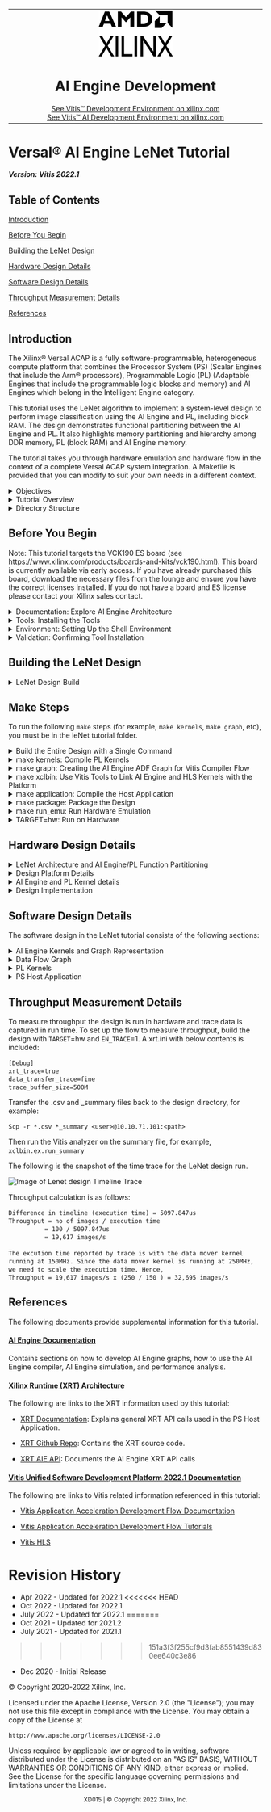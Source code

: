 ﻿<table class="sphinxhide" width="100%">
 <tr width="100%">
    <td align="center"><img src="https://raw.githubusercontent.com/Xilinx/Image-Collateral/main/xilinx-logo.png" width="30%"/><h1>AI Engine Development</h1>
    <a href="https://www.xilinx.com/products/design-tools/vitis.html">See Vitis™ Development Environment on xilinx.com</br></a>
    <a href="https://www.xilinx.com/products/design-tools/vitis/vitis-ai.html">See Vitis™ AI Development Environment on xilinx.com</a>
    </td>
 </tr>
</table>

# Versal® AI Engine LeNet Tutorial

***Version: Vitis 2022.1***

## Table of Contents

[Introduction](#introduction)

[Before You Begin](#Before-you-begin)

[Building the LeNet Design](#building-the-lenet-design)

[Hardware Design Details](#hardware-design-details)

[Software Design Details](#software-design-details)

[Throughput Measurement Details](#throughput-measurement-details)

[References](#references)

## Introduction

The Xilinx® Versal ACAP is a fully software-programmable, heterogeneous compute platform that combines the Processor System (PS) (Scalar Engines that include the Arm® processors), Programmable Logic (PL) (Adaptable Engines that include the programmable logic blocks and memory) and AI Engines which belong in the Intelligent Engine category.

This tutorial uses the LeNet algorithm to implement a system-level design to perform image classification using the AI Engine and PL, including block RAM. The design demonstrates functional partitioning between the AI Engine and PL. It also highlights memory partitioning and hierarchy among DDR memory, PL (block RAM) and AI Engine memory.

The tutorial takes you through hardware emulation and hardware flow in the context of a complete Versal ACAP system integration. A Makefile is provided that you can modify to suit your own needs in a different context.

<details>
  <summary>Objectives</summary>

### Objectives

After completing the tutorial, you should be able to:
* Build a complete system design by going through the various steps in the Vitis™ unified software platform flow, including creating the AI Engine Adaptive Data Flow (ADF) API graph, compiling the A72 host application and compiling PL kernels, using the Vitis compiler (V++) to link the AI Engine and HLS kernels with the platform, and packaging the design. You will also be able to run the design through the hardware emulation and hardware flow in a mixed System C/RTL cycle-accurate/QEMU-based simulator.
* Develop an understanding of Convolutional Neural Network (CNN) layer details using the LeNet algorithm and how the layers are mapped into data processing and compute blocks.
* Develop an understanding of the kernels developed in the design; AI Engine kernels to process fully connected convolutional layers and PL kernels to process the input rearrange and max pool and rearrange functions.
* Develop an understanding of the AI Engine IP interface using the AXI4-Stream interface.
* Develop an understanding of memory hierarchy in a system-level design involving DDR memory, PL block RAM, and AI Engine memory.
* Develop an understanding of graph control APIs to enable run-time updates using the run-time parameter (RTP) interface.
* Develop an understanding of performance measurement and functional/throughput debug at the application level.

</details>

<details>
  <summary>Tutorial Overview</summary>

## Tutorial Overview
In this application tutorial, the LeNet algorithm is used to perform image classification on an input image using five AI Engine tiles and PL resources including block RAM. A top level block diagram is shown in the following figure. An image is loaded from DDR memory through the Network on Chip (NoC) to block RAM and then to the AI Engine. The PL input pre-processing unit receives the input image and sends the output to the first AI Engine tile to perform matrix multiplication. The output from the first AI Engine tile goes to a PL unit to perform the first level of max pool and data rearrangement (M1R1). The output is fed to the second AI Engine tile and the output from that tile is sent to the PL to perform the second level max pooling and data rearrangement (M2R2). The output is then sent to a fully connected layer (FC1) implemented in two AI Engine tiles and uses the rectified linear unit layer (ReLu) as an activation function. The outputs from the two AI Engine tiles are then fed into a second fully connected layer implemented in the `core04` AI Engine tile. The output is sent to a data conversion unit in the PL and then to the DDR memory through the NoC. In between the AI Engine and PL units is a datamover module (refer to the LeNet Controller in the following figure) that contains the following kernels:
* `mm2s`: a memory-mapped to stream kernel to feed data from DDR memory through the NoC to the AI Engine Array.
* `s2mm`: a stream to memory-mapped kernel to feed data from the AI Engine Array through NoC to DDR memory.

![Image of LeNet Block Diagram](images/Lenet_block_diagram_v1.PNG)

In the design, there are two major PL kernels. The input pre-processing units, M1R1 and M2R2 are contained in the `lenet_kernel` RTL kernel which has already been packaged as a Xilinx object `.xo` (XO) file. The datamover kernel `dma_hls` provides the interface between the AI Engine and DDR memory. The five AI Engine kernels all implement matrix multiplication. The matrix dimensions depend on the image dimension, weight dimension, and number of features.

</details>

<details>
  <summary>Directory Structure</summary>

### Directory Structure
```
lenet
|____design......................contains AI Engine kernel, HLS kernel source files, and input data files
|    |___aie_src
|    |   |___data
|    |___pl_src
|___images......................contains images that appear in the README.md
|___Makefile
|___system.cfg...................configuration (.cfg) file
|___xrt.ini
```

</details>

## Before You Begin
Note: This tutorial targets the VCK190 ES board (see https://www.xilinx.com/products/boards-and-kits/vck190.html). This board is currently available via early access. If you have already purchased this board, download the necessary files from the lounge and ensure you have the correct licenses installed. If you do not have a board and ES license please contact your Xilinx sales contact.

<details>

<summary>Documentation: Explore AI Engine Architecture</summary>

### *Documentation*: Explore AI Engine Architecture

* [AM009 AI Engine Architecture Manual](https://www.xilinx.com/cgi-bin/docs/ndoc?t=architecture-manuals;d=am009-versal-ai-engine.pdf)

* [Versal ACAP AI Engines for Dummies](https://forums.xilinx.com/t5/Design-and-Debug-Techniques-Blog/Versal-ACAP-AI-Engines-for-Dummies/ba-p/1132493)

</details>

<details>

<summary>Tools: Installing the Tools</summary>

### *Tools*: Installing the Tools

Tools Documentation:

* [AI Engine Tools lounge](https://www.xilinx.com/member/versal_ai_engines.html#documentation)

* [AI Engine Documentation](https://www.xilinx.com/html_docs/xilinx2022_1/vitis_doc/yii1603912637443.html)

To build and run the Lenet tutorial, you will need the following tools downloaded/installed:

* Install the [Vitis Software Platform 2022.1](https://www.xilinx.com/html_docs/xilinx2022_2/vitis_doc/acceleration_installation.html#dhg1543555360045__ae364401)

* Obtain a license to enable Beta Devices in Xilinx tools (to use the `xilinx_vck190_base_202220_1` platform)

* Obtain licenses for AI Engine tools

* Follow the instructions in [Installing Xilinx Runtime and Platforms](https://www.xilinx.com/html_docs/xilinx2022_2/vitis_doc/acceleration_installation.html#dhg1543555360045__ae364401) (XRT)

* Download and set up the [VCK190 Vitis Platform for 2022.1](https://www.xilinx.com/member/vck190_headstart.html#docs)

</details>

<details>
<summary>Environment: Setting Up the Shell Environment</summary>

## Environment: Setting Up the Shell Environment
When the elements of the Vitis software platform are installed, update the shell environment script. Set the environment variables to your system-specific paths.

Edit `env_setup.sh` script with your file paths:
```bash
export XILINX_XRT=<XRT-LOCATION>
export PLATFORM_REPO_PATHS=<YOUR-PLATFORM-DIRECTORY>

source <XILNX-TOOLS-LOCATION>/Vitis/<TOOLS-BUILD>/settings64.sh
source $XILINX_XRT/setup.sh
```
Then source the environment script:
```bash
source env_setup.sh
```  

</details>

<details>
<summary>Validation: Confirming Tool Installation</summary>

### Validation: Confirming Tool Installation
```bash
which vitis
which aiecompiler
```

Confirm you have the VCK190 Production Base Platform.
```bash
platforminfo --list | grep -m 1 -A 9 vck190_base
```
Output of the above command should be as follows:
```bash
"baseName": "xilinx_vck190_base_202220_1",
            "version": "1.0",
            "type": "sdsoc",
            "dataCenter": "false",
            "embedded": "true",
            "externalHost": "false",
            "serverManaged": "false",
            "platformState": "pre_synth",
            "usesPR": "false",
```

</details>

## Building the LeNet Design

<details>
  <summary>LeNet Design Build</summary>

### LeNet Design Build
In this section, you will build and run the LeNet design. You will compile the AI Engine design and integrate it into a larger system design (including the PL kernels and PS host application). You can review [Integrating the Application Section in the AI Engine Documentation](#ai-engine-documentation) for the general flow. The following image shows the Vitis tool flow with the `make` targets (in blue) and input source files and output file generation (in red) at each step.

![Image of LeNet Vitis Tool Flow](images/Lenet_vitis_toolflow_2022_1.PNG)

At the end of this section, the design flow will generate a new directory (called `build/`) that contains the `Work/`, `hw_emu/`, and `hw/` subfolders. The `Work/` subfolder is an output from the AI Engine compiler. The `hw_emu/` subfolder contains the build for hardware emulation. The `hw/` subfolder contains the build for hardware run on a VCK190 board.   

</details>

## Make Steps
To run the following `make` steps (for example, `make kernels`, `make graph`, etc), you must be in the leNet tutorial folder.
<details>
<summary>Build the Entire Design with a Single Command</summary>

### Build the Entire Design with a Single Command
If you are an advanced user and are already familiar with the AI Engine and Vitis kernel compilation flows, you can build the entire design with one command:

```bash
make build TARGET=hw_emu
```
or
```bash
make build TARGET=hw EN_TRACE=0
```
or
```bash
make build TARGET=hw EN_TRACE=1
```

The default value of EN_TRACE is 0. This command runs the `make kernels`, `make graph`, `make xclbin`, `make application`, and `make package` for hardware emulation or for running on hardware (VCK190 board), depending on the `TARGET` you specify. Also, if the `TARGET` specified is hardware `EN_TRACE` can be set to 1 to enable trace to measure throughput.  

You can also run the following command to build the entire LeNet tutorial *and* launch hardware emulation:
```bash
make run TARGET=hw_emu
```
</details>

<details>
  <summary>make kernels: Compile PL Kernels</summary>

### make kernels: Compile PL Kernels
In this step, the Vitis compiler takes any Vitis compiler kernels (RTL or HLS C) in the PL region of the target platform (`xilinx_vck190_base_202220_1`) and the AI Engine kernels and graph and compiles them into their respective XO files. In this design, the `dma_hls` kernel is compiled as an XO file and the `Lenet_kernel` has already been pre-compiled as an XO file. You can access the source code by unzipping the XO file.

`unzip lenet_kernel.xo`

The files will be stored under the `ip_repo` folder.

The following commands compiles the kernels (default TARGET=hw_emu).

```
make kernels
```

The expanded command is as follows:
```
mkdir -p ./build/hw_emu

cd ./build/hw_emu

v++       --target hw_emu			     \
          --platform xilinx_vck190_base_202220_1     \
          --save-temps                               \
	  --temp_dir _x	                             \
          --verbose                                  \
          -c ../../design/pl_src/datamover/dma_hls.cpp\
          -k dms_hls                                 \
          -o dma_hls.hw_emu.xo

 cd ../../;
 ```
|Switch|Description|
|  ---  |  ---  |
|--target \| -t [hw\|hw_emu]|Specifies the build target.|
|--platform \| -f|Specifies the name of a supported acceleration platform as specified by the $PLATFORM_REPO_PATHS environment variable or the full path to the platform XPFM file.|
|--save-temps \| -s|Directs the Vitis compiler command to save intermediate files/directories created during the compilation and link process. Use the `--temp_dir` option to specify a location to write the intermediate files to.|
|--temp_dir <string>|This allows you to manage the location where the tool writes temporary files created during the build process. The temporary results are written by the Vitis compiler, and then removed, unless the `--save-temps` option is also specified.|
|--verbose|Display verbose/debug information.|
|--compile \| -c|Required for compilation to generate XO files from kernel source files.|
|--kernel \<arg\>\|-k \<arg\>|Compile only the specified kernel from the input file. Only one -k option is allowed per Vitis compiler command.|
|--output \| -o|Specifies the name of the output file generated by the `v++` command. The DMA HLS kernels output should be XO.|

|Input|Description|
|  ---  |  ---  |
|design/pl_src/datamover/dma_hls.cpp|Defines the datamover PL kernel.|

|Output|Description|
|  ---  |  ---  |
|build/hw_emu/dma_hls.hw_emu.xo|The datamover kernel object file.|

 </details>

<details>
  <summary>make graph: Creating the AI Engine ADF Graph for Vitis Compiler Flow</summary>

### make graph: Creating the AI Engine ADF Graph for Vitis Compiler Flow
An ADF graph can be connected to an extensible Vitis platform (the graph I/Os can be connected either to platform ports or to ports on Vitis kernels through Vitis compiler connectivity directives).
* The AI Engine ADF C++ graph of the design contains AI Engine kernels and PL kernels.
* All interconnects between kernels are defined in the C++ graph.
* All interconnections to external I/O are fully specified in the C++ simulation testbench (`graph.cpp`) that instantiates the C++ ADF graph object. All `adf::sim` platform connections from graph to PLIO map onto ports on the AI Engine subsystem graph that is connected using the Vitis compiler connectivity directives. No dangling ports or implicit connections are allowed by the Vitis compiler.

To compile the graph using the Makefile flow type:
```
make graph
```
The following AI Engine compiler command compiles the AI Engine design graph:
```
cd ./build;
aiecompiler --include= ./design/aie_src \
	    --include= ./design/aie_src/data   \
            --verbose                    \
            --log-level=5                \
            --test-iterations=100        \      
            --dataflow                   \
            --heapsize=2048              \
            --workdir=Work               \
            ./design/aie_src/graph.cpp

cd ../../;
 ```
|Switch|Description|
|  ---  |  ---  |
|--include=\<string\>|Specify compile-time include directory (zero or more).|
|--verbose\|-v|Verbose output of the AI Engine compiler emits compiler messages at various stages of compilation. These debug and tracing logs provide useful messages on the compilation process.|
|--log-level=\<int\>|Log level for verbose logging (default=1).|
|--workdir=\<string\>|By default, the compiler writes all outputs to a sub-directory of the current directory, called Work. Use this option to specify a different output directory.|

The following is a description of the output objects that results from executing the AI Engine compiler (`aiecompiler`) command:

|Inputs Sources|Description|
|  ---  |  ---  |
|design/aie_src/graph.cpp|Defines the LeNet graph object.|

|Output Objects|Description|
|  ---  |  ---  |
|build/libadf.a|Compiled AI Engine design graph.|
|build/Work/|Directory that contains all outputs of the AI Engine compiler.|

 </details>

<details>
  <summary>make xclbin: Use Vitis Tools to Link AI Engine and HLS Kernels with the Platform</summary>

### make xclbin: Use Vitis Tools to Link AI Engine and HLS Kernels with the Platform
After the AI Engine kernels and graph and PL HLS kernels have been compiled, you can use the Vitis compiler to link them with the platform to generate both an XCLBIN and a new XSA file.

### Platform
The Vitis tools allow you to integrate the AI Engine, HLS, and RTL kernels into an existing extensible platform. This is an automated step from a software developer perspective where the platform chosen is provided by the hardware designer (or you can opt to use one of the many extensible base platforms provided by Xilinx) and the Vitis tool builds the hardware design and integrates the AI Engine and PL kernels into the design.

To test this feature in this tutorial, use the base VCK190 platform to build the design.

The command to run this step is as follows (default TARGET=hw_emu, default EN_TARCE=0):
```
make xclbin
```

The expanded command is as follow:
```
cd ./build/hw_emu;

v++       -l                                                \
          --platform xilinx_vck190_base_202220_1            \
          --save-temps                                      \
	  --temp_dir _x	                                    \
          --verbose                                         \
	  --g                                               \
          --config system.cfg                               \
	  -t hw_emu                                         \
          dma_hls.hw_emu.xo                                 \	  
          ../../design/pl_src/lenet_kernel/lenet_kernel.xo  \
          ../build/libadf.a                             \
          -o vck190_aie_lenet.hw_emu.xclbin   

cd ../../;
```

If EN_TRACE=1, the command is expanded as follow:
```
cd ./build/hw;

v++       -l                                                \
          --platform xilinx_vck190_base_202220_1            \
          --save-temps                                      \
	  --temp_dir _x	                                    \
          --verbose                                         \
	  --g                                               \
          --config system.cfg                               \
          --profile.data dma_hls:all:all                    \
          --profile.trace_memory DDR                        \
	  -t hw                                             \
          dma_hls.hw_emu.xo                                 \	  
          ../../design/pl_src/lenet_kernel/lenet_kernel.xo  \
          ../build/libadf.a                             \
          -o vck190_aie_lenet.hw_emu.xclbin   

cd ../../;
```

The options to run this step are as follows:

|Switch|Description|
|  ---  |  ---  |
|--platform \| -f|Specifies the name of a supported acceleration platform as specified by the $PLATFORM_REPO_PATHS environment variable or the full path to the platform XPFM file.|
|--save-temps \| -s|Directs the `v++` command to save intermediate files/directories created during the compilation and link process. Use the `--temp_dir` option to specify a location to write the intermediate files to.|
|--temp_dir <string>|This allows you to manage the location where the tool writes temporary files created during the build process. The temporary results are written by the Vitis compiler, and then removed, unless the `--save-temps` option is also specified.|
|--verbose|Display verbose/debug information.|
|--config <config_file>|Specifies a configuration file containing `v++` switches.|
|--output \| -o|Specifies the name of the output file generated by the `v++` command. In this design the outputs of the DMA HLS kernels and the PL kernels interfacing with the AI Engine are in XO files.|

The information to tell the linker how to connect the AI Engine and PL kernels together is described in a configuration file `system.cfg`. The file describes the overall connection scheme of the system.

```
[connectivity]
nk=dma_hls:1:dma_hls
nk=lenet_kernel_1_0:1:lenet_kernel
stream_connect=dma_hls.strm_out:lenet_kernel.s_axis_ipr
stream_connect=lenet_kernel.m_axis_ipr:ai_engine_0.prod_in1
stream_connect=lenet_kernel.m_axis_m1r1:ai_engine_0.prod_in3
stream_connect=lenet_kernel.m_axis_m2r2_0:ai_engine_0.prod_in5
stream_connect=lenet_kernel.m_axis_m2r2_1:ai_engine_0.prod_in7

stream_connect=ai_engine_0.prod_out1:lenet_kernel.s_axis_m1r1
stream_connect=ai_engine_0.prod_out2:lenet_kernel.s_axis_m2r2
stream_connect=ai_engine_0.prod_out3:dma_hls.strm_in
[advanced]
param=hw_em.enableProfiling=false
param=compiler.addOutputTypes=hw_export
```

|Switch|Comment|
|  ---  |  ---  |
|--connectivity.nk|Number of kernels. `mm2s:2:mm2s_0.mm2s_1` means that the Vitis compiler should instantiate two MM2S kernels and name those instances `mm2s_0` and `mm2s_1`.|
|--connectivity.stream_connect|How the kernels will connect to IPs, platforms, or other kernels. The output of the AI Engine compiler tell you the interfaces that need to be connected. `mm2s_0.s:ai_engine_0.lte_0` means that the Vitis compiler should connect the port `s` of `mm2s` to the port `lte_0` of AI Engine port 0. The name of the AI Engine port is one that has been defined in `graph.cpp` PLIO instantiation.|
|param=compiler.addOutputTypes=hw_export| This option tells the Vitis compiler that besides creating an XCLBIN file, it also outputs an XSA file which is needed to create a post-Vivado fixed platform for Vitis software development.|

Note that the Vitis compiler calls Vivado® IP integrator under the hood to build the design. The platform and kernels are input to the Vivado Design Suite, which produces a simulation XSA or an XSA after running place and route on the design. The point at which the XSA is produced from Vivado is dependent on what `-target` option is set on the the Vitis compiler command line.

Note that you can now view the Vivado project, which is located in the `build/[hw|hw_emu]/\_x/link/vivado/vpl/prj` directory.

Now you have generated the XCLBIN file that will be used to execute your design on the platform.
 </details>

 <details>
  <summary>make application: Compile the Host Application</summary>

### make application: Compile the Host Application
You can compile the host application by following the typical cross-compilation flow for the Cortex-A72. To build the application run the following command:
```
make application
```
or
```
aarch64-linux-gnu-g++   -O							\
                        -c							\
			-D__linux__                         			\
			--sysroot=$(PLATFORM_REPO_PATHS)/sw/versal/xilinx-versal-common-v2022.1/sysroots/aarch64-xilinx-linux \
			-DXAIE_DEBUG						\
                        -I $(PLATFORM_REPO_PATHS)/sw/versal/xilinx-versal-common-v2022.1/sysroots/aarch64-xilinx-linux/usr/include/xrt \
			-I $(XILINX_VITIS_AIETOOLS)/include                     \
			-I $(PLATFORM_REPO_PATHS)/sw/versal/xilinx-versal-common-v2022.1/sysroots/aarch64-xilinx-linux/usr/include \
			-I $(PLATFORM_REPO_PATHS)/sw/versal/xilinx-versal-common-v2022.1/sysroots/aarch64-xilinx-linux/usr/lib \
			../build//Work/ps/c_rts/aie_control_xrt.cpp   \
			-o ../build/app_control.o                   

aarch64-linux-gnu-g++   -O							\
                        -c							\
			-D__linux__                         			\
			--sysroot=$(PLATFORM_REPO_PATHS)/sw/versal/xilinx-versal-common-v2022.1/sysroots/aarch64-xilinx-linux \
			-DXAIE_DEBUG						\
                        -I $(PLATFORM_REPO_PATHS)/sw/versal/xilinx-versal-common-v2022.1/sysroots/aarch64-xilinx-linux/usr/include/xrt \
			-I $(XILINX_VITIS_AIETOOLS)/include                     \
			-I $(PLATFORM_REPO_PATHS)/sw/versal/xilinx-versal-common-v2022.1/sysroots/aarch64-xilinx-linux/usr/include \
			-I $(PLATFORM_REPO_PATHS)/sw/versal/xilinx-versal-common-v2022.1/sysroots/aarch64-xilinx-linux/usr/lib \
			../design/aie_src/main.cpp                              \
			-o ../build/lenet_app.o                    

aarch64-linux-gnu-g++   ./build/app_control.o			                \
			./build/lenet_app.o			                \
			--sysroot=$(PLATFORM_REPO_PATHS)/sw/versal/xilinx-versal-common-v2022.1/sysroots/aarch64-xilinx-linux \
			-L$(PLATFORM_REPO_PATHS)/sw/versal/xilinx-versal-common-v2022.1/sysroots/aarch64-xilinx-linux/usr/lib\
                        -L$(XILINX_VITIS_AIETOOLS)/lib/aarch64.o    		\
                        -L$(XILINX_VITIS_AIETOOLS)/lib/lnx64.o       		\
                        -ladf_api_xrt                      		        \
                        -lxrt_coreutil                          		\
                        -std=c++14                          		        \
			-o ../build/lenet_xrt.elf

cd ../../;

```
|Switch|Description|
|  ---  |  ---  |
|-O \| Optimize.| Optimizing compilation takes somewhat more time, and a lot more memory for a large function. With -O, the compiler tries to reduce code size and execution time, without performing any optimizations that take a great deal of compilation time.|
|-D__linux__|
|-DXAIE_DEBUG|Enable debug interface capabilities where certain core status, event status, or stack trace can be dumped out.|
|-I \<dir\>|Add the directory `dir` to the list of directories to be searched for header files.|
|-o \<file\>|Place output in file `<file>`. This applies regardless of the output being produced, whether it be an executable file, an object file, an assembler file, or preprocessed C code.|
|--sysroot=\<dir\>|Use `dir` as the logical root directory for headers and libraries. For example, if the compiler normally searches for headers in `/usr/include` and libraries in `/usr/lib`, it instead searches in `dir/usr/include` and `dir/usr/lib`.|
|-l\<library\>|Search the library named `library` when linking. The LeNet tutorial requires `adf_api`, `xrt_coreutil`, `xrt_core`, `aiengine`, `metal`, and `open_amp` libraries.|
|-L \<dir\>|Add directory `<dir>` to the list of directories to be searched for -l.|

The following is a description of the input sources compiled by the AI Engine compiler command.

|Inputs Sources|Description|
|  ---  |  ---  |
|design/aie_src/main.cpp|Source application file for the `lenet_xrt.elf` that will run on an A72 processor.|
|build/Work/ps/c_rts/aie_control_xrt.cpp|This is the AI Engine control code generated implementing the graph APIs for the LeNet graph.|

The following is a description of the output objects that results from executing the AI Engine compiler command with the above inputs and options.

|Output Objects|Description|
|  ---  |  ---  |
|build/lenet_xrt.elf|The executable that will run on an A72 processor.|
</details>

<details>
  <summary>make package: Package the Design</summary>

### make package: Package the Design
With the AI Engine outputs created, as well as the new platform, you can now generate the Programmable Device Image (PDI) and a package to be used on an SD card. The PDI contains all executables, bitstreams, and configurations of the device. The packaged SD card directory contains everything to boot Linux, the generated applications and the XCLBIN file.

The command to run this step is as follows (default TARGET=hw_emu):
```
make package
```
or
```

v++	-p  							\
 	-t hw_emu					        \
	--save-temps						\
	--temp_dir ./build/hw_emu/_x			        \
	-f xilinx_vck190_base_202220_1  			\
	--package.sd_dir $(PLATFORM_REPO_PATHS)/sw/versal/xrt 	\
	--package.rootfs $(PLATFORM_REPO_PATHS)/sw/versal/xilinx-versal-common-v2022.1/rootfs.ext4 \
	--package.kernel_image $(PLATFORM_REPO_PATHS)/sw/versal/xilinx-versal-common-v2022.1/Image \
	--package.boot_mode=sd					\
	--package.out_dir ./build/hw_emu/package	        \
	--package.sd_dir ./design/aie_src/data	                \
	--package.image_format=ext4				\
	--package.sd_file ./build/lenet_xrt.elf ./build/hw_emu/vck190_aie_lenet.hw_emu.xclbin ./build/libadf.a \
	--package.defer_aie_run

cd ../../;

```

If TARGET=hw and EN_TRACE=1

```
make package
```
or
```

v++	-p  							\
 	-t hw_emu					        \
	--save-temps						\
	--temp_dir ./build/hw_emu/_x			        \
	-f xilinx_vck190_base_202220_1  			\
	--package.sd_dir $(PLATFORM_REPO_PATHS)/sw/versal/xrt 	\
	--package.rootfs $(PLATFORM_REPO_PATHS)/sw/versal/xilinx-versal-common-v2022.1/rootfs.ext4 \
	--package.kernel_image $(PLATFORM_REPO_PATHS)/sw/versal/xilinx-versal-common-v2022.1/Image \
	--package.boot_mode=sd					\
	--package.out_dir ./build/hw_emu/package	        \
	--package.sd_dir ./design/aie_src/data	                \
	--package.image_format=ext4				\
	--package.sd_file ./build/lenet_xrt.elf ./build/hw_emu/vck190_aie_lenet.hw_emu.xclbin ./build/libadf.a \
	--package.defer_aie_run                                                                                \
        --package.sd_file $(MAKEFILES_REPO)/xrt.ini

cd ../../;

```

|Switch|Description|
|  ---  |  ---  |
|--target \| -t [hw\|hw_emu]|Specifies the build target.|
|--package \| -p|Packages the final product at the end of the Vitis compile and link build process.|
|--package.rootfs \<arg\>|Where \<arg\> specifies the absolute or relative path to a processed Linux root file system file. The platform RootFS file is available for download from xilinx.com. Refer to the [Vitis Software Platform Installation](https://www.xilinx.com/html_docs/xilinx2022_2/vitis_doc/acceleration_installation.html#vhc1571429852245) for more information.|
|--package.kernel_image \<arg\>|Where \<arg\> specifies the absolute or relative path to a Linux kernel image file. Overrides the existing image available in the platform. The platform image file is available for download from xilinx.com. Refer to the [Vitis Software Platform Installation](https://www.xilinx.com/html_docs/xilinx2022_2/vitis_doc/acceleration_installation.html#vhc1571429852245) for more information.|
|--package.boot_mode \<arg\>|Where \<arg\> specifies <ospi\|qspi\|sd> Boot mode used for running the application in emulation or on hardware.|
|--package.image_format|Where \<arg\> specifies \<ext4\|fat32\> output image file format. `ext4`: Linux file system and `fat32`: Windows file system.|
|--package.sd_file|Where \<arg\> specifies an ELF or other data file to package into the `sd_card` directory/image. This option can be used repeatedly to specify multiple files to add to the `sd_card`.|
|--package.defer_aie_run| Load the AI Engine application with the ELF file, but wait to run it until graph run directs it. This is required in the PS-based AI Engine flow.|

|Inputs Sources|Description|
|  ---  |  ---  |
|$(PLATFORM_REPO_PATHS)/sw/versal/xrt|The PS host application needs the XRT headers in this folder to execute.|
|$(PLATFORM_REPO_PATHS)/sw/versal/xilinx-versal-common-v2022.1/rootfs.ext4|The root filesystem file for Petalinux.|
|$(PLATFORM_REPO_PATHS)/sw/versal/xilinx-versal-common-v2022.1/Image|The pre-built Petalinux Image the processor boots from.|
|design/aie_src/data|The data folder that contains the input data stored in DDR memory. It also contains the output golden refernece data the PS host application uses to verify the output data from the AI Engine.|
|build/hw_emu/lenet_xrt.elf|The PS host application executabled created in the `make application` step.|
|build/hw_emu/vck190_aie_lenet.hw_emu.xclbin|The XCLBIN file created in the `make xclbin` step.|
|build/libadf.a|The compiled AI Engine design graph created in the `make graph` step.|

The output of the Package step is the package directory that contains the contents to run hardware emulation.

|Output Objects|Description|
|  ---  |  ---  |
|build/hw_emu/package|The hardware emulation package that contains the boot file, hardware emulation launch script, the PLM and PMC boot files, the PMC and QEMU command argument specification files, and the Vivado simulation folder.|

</details>

<details>
  <summary>make run_emu: Run Hardware Emulation</summary>

### make run_emu: Run Hardware Emulation
After packaging, everything is set to run emulation on hardware. To run emulation use the following command:
```
make run_emu
```
or
```
cd ./build/hw_emu/package
./launch_hw_emu.sh
```
When launched, you will see the QEMU simulator load. Wait for the autoboot countdown to go to zero, and after a few minutes, you will see the root Linux prompt display:
```bash
root@versal-rootfs-common-2022_2:~#
```

In some cases, the following error might display:
```
root@versal-rootfs-common-2022_2:~## xinit: giving up
xinit: unable to connect to X server: Connection refused
xinit: server error
Enabling notebook extension jupyter-js-widgets/extension...
      - Validating: OK
[C 13:46:09.233 NotebookApp] Bad config encountered during initialization:
[C 13:46:09.239 NotebookApp] No such notebook dir: ''/usr/share/example-notebooks''
```

After the root prompt displays, run the following commands to run the design:  
```
cd /mnt/sd-mmcblk0p1
export XCL_EMULATION_MODE=hw_emu
export XILINX_XRT=/usr
./lenet_xrt.elf a.xclbin
```

The `lenet_xrt.elf` should execute, and after a few minutes, you should see the output with *TEST PASSED* on the console. When this is shown, run the following keyboard command to exit the QEMU instance:

```
#To exit QEMU Simulation
Press CtrlA, let go of the keyboard, and then press x
```

</details>

<details>
  <summary>TARGET=hw: Run on Hardware</summary>

## TARGET=hw: Run on Hardware	  
To run your design on hardware, re-run the following steps with TARGET=hw:

```
make kernels TARGET=hw
make xclbin TARGET=hw
make package TARGET=hw
```
These command create a `build/hw` folder with the kernels, `xclbin`, and `package` for a hardware run.

Now follow **Steps 1-9** to run the `lenet_xrt.elf` excutable on your VCK190 board:

**Step 1.** Ensure your board is powered off.

**Step 2.** Use an SD card writer (such as balenaEtcher) to flash the `sd_card.img` file onto an SD card.

**Step 3.** Plug the flashed SD card into the top slot of the VCK190 board.

**Step 4.** Set the switch SW1 Mode\[3:0\]=1110 = OFF OFF OFF ON.

**Step 5.** Connect your computer to the VCK190 board using the included USB cable.

**Step 6.** Open a TeraTerm terminal and select the correct COM port. Set the port settings to the following:

```
Port: <COMMXX>
Speed: 115200
Data: 8 bit
Parity: none
Stop Bits: 1 bit
Flow control: none
Transmit delay: 0 msec/char 0 msec/line
```

**Step 7.** Power on the board.

**Step 8.** Wait until you see the `root@versal-rootfs-common-2022_2` Linux command prompt. Press enter a few times to get past any `xinit` errors.

**Step 9.** Run the following commands into the TeraTerm terminal:

```
cd /mnt/sd-mmcblk0p1
export XILINX_XRT=/usr
./lenet_xrt.elf a.xclbin
```


</details>


## Hardware Design Details
<details>
  <summary>LeNet Architecture and AI Engine/PL Function Partitioning</summary>

## LeNet Architecture and AI Engine/PL Function Partitioning
The architecture of the LeNet design is shown in the following figure. The details of the individual layers and their implementation will be described in a later section. This design provides an illustration of the functional partitioning between the AI Engine and PL resources, as shown in the block diagram previously. The input rearrange, max pooling, and rearrange are scalar byte operations and interact with read/write memories to ensure sustained throughput. This set of operations are suitable for implementation in PL rather than in the AI Engine array. With appropriate data rearrangement, the computations in the convolutional layers are presented as matrix multiplications and they are optimized to be implemented in the AI Engine array.

![Image of LeNet Architecture](images/Lenet_architecture.PNG)

</details>

<details>
  <summary>Design Platform Details</summary>

## Design Platform Details
In the base platform, the CIPS, NoC, and AI Engine are instantiated and interfaces among them are created. To add the various functions in a system-level design, PL kernels are added to the base platform depending on the application developed, that is, the PL kernels present in each design might vary. An ADF graph is connected to an extensible Vitis platform where the graph I/Os are connected either to the platform ports or to ports on Vitis kernels through the Vitis compiler connectivity directives.
For this design, the components are added by the `v++ -l` step (make XCLBIN in the tool flow section above) and include the following:
* AI Engine kernel `graph.o`
* Data mover kernel (`dma_hls.[hw|hw_emu].xo`)
* LeNet kernel (`lenet_kernel.xo`)
* `ai_engine_system` block which includes the data width converter and clock converter kernels
* Any other necessary connections and interfaces

To see a schematic view of the design with the extended platform (as shown in the following figure), open in the Vivado  `build/[hw|hw_emu]/_x/link/vivado/vpl/prj/prj.xpr` folder.

![Image of Lenet Block Schematic](images/Lenet_block_diagram_2022.PNG)

</details>

<details>
	<summary>AI Engine and PL Kernel details</summary>

### AI Engine and PL Kernel Details
The design implements the LeNet CNN to perform digital classification on gray scale images. The AI Engine kernels have been covered in the [Tutorial Overview](#tutorial-overview) section and more details will be provided in the [Software Design Details](#software-design-details) section.

The PL kernels perform the following functions:
*  Loading input images of LeNet into block RAMs through the AXI interfaces
*  Moving and rearranging data from one AI Engine to another

The AI Engine kernels are mainly used to perform matrix multiplication due to their high INT8 MAC performance.

Most of the data processing function is handled in the PL kernel, `lenet_kernel`, which comes pre-compiled and contains the following
modules.

**Input Rearrange (IPR)**

The LeNet algorithm in this design starts with an image of size 28x28 input imported from DDR memory through the NoC. An input rearrange function is implemented in PL to arrange pixels from the input according to a 5x5 convolution kernel and pad with seven zeros to form 32 pixels to form a 576x32 matrix. The matrix is sent to the first AI Engine tile (Conv1) using an AXI4-Stream interface to perform matrix multiplication.

**Max Pool and Data Rearrangement Set 1 (M1R1)**

The pooling operation in CNN enables the detection of the object when presented with different versions of the images by reducing the size of the feature map. From the types of pooling available, 'max' is chosen to account for distortion.
In this design, the output from the first AI Engine tile (core01) is a 576x8 matrix, which is sent to the PL. Each of the columns in the matrix corresponds to a 24x24 dimensional image laid out in the row-major format. The network being implemented has only six output features for the Conv1 layers and hence two of the eight columns do not contain real images. Then a max pool operation is performed and a value is returned from a 2x2 matrix, as seen in the green squares in the following diagram.

![Image of LeNet Maxpool1](images/Lenet_maxpool1.PNG)

The resulting 144x8 byte matrix, which is stored in RAMB36 module, then goes through a rearrange operation, where the data is written into six RAMB18s populated with zeros in the appropriate positions and the addresses are generated by the fanout table. Each RAMB18 is configured as 2048x8 (depth x width). The arrays then go through a second stage or rearrange operation where each array is configured in read mode and 512x32. These block RAMS are rearranged to four block RAMS and five register files After the rearrange function, the data is output as six images each of 64x25 dimension. The data for the previous image needs to be sent out to memory-mapped AXI4 before the writing of the new image starts.

Also in M1R1 are two instances of the AXI2BRAM module, one at the PL-AI Engine interface and another at the AI Engine-PL interface. At the PL-AI Engine interface, data is coming into the module in AXI4-Stream format from the AI Engine.

The AXI stream supplies a data rate of 128 bits/cycle at 250 MHz and the data is written into four 32-bit RAMB18. A corresponding set of operations is performed at the AI Engine-PL interface.

**Max Pool and Data Rearrangement Set 2 (M2R2)**

This module performs the similar operations of max pooling and data rearrangement to M1R1 but on a smaller set of the feature map. It moves and rearranges data from AI Engine tile core02, to AI Engine tiles core03 and core05. The output from the second AI Engine tile, core02, is sent to the PL as 16 images of 8x8 representing the 2D image as a column in a row-major order is laid out as an array of 64x16 bytes array. Then a max pool operation is performed and a value is returned from a 2x2 matrix. The results are stored in a register file configured as 16 images of 4x4 bytes which then are rearranged before being sent out using two AXI4-Stream to the two AI Engine tiles, core03 and core05.

**Data Mover Kernel**

The PL-based data mover kernel consist of MM2S and S2MM kernels. This module gets the initial image from DDR memory through the NoC and sends the data to AI Engine tile, core01 (after input processing unit inside `lenet_kernel`). It also receives data from AI Engine tile, core04, and streams out the data to DDR memory through the NoC. The side-facing NoC uses a memory-mapped AXI4 interface (MM-AXI4) and the side facing the AI Engine array uses an AXI4-Stream interface.

</details>

<details>
  <summary>Design Implementation</summary>

### Design Implementation

The following table provides details on the design implementation. It includes image dimensions, weight dimensions, and the number of features in each layer.

![Image of Lenet Design Implementation](images/Lenet_implementation.PNG)

Notes:

[1] One image on 5x5 kernel with bias value of 1

[2] Rearrange2 fanouts to two AI Engine tiles (core03 and core05) to implement the FC1+RELU layer

</details>

## Software Design Details
The software design in the LeNet tutorial consists of the following sections:

<details>
  <summary>AI Engine Kernels and Graph Representation</summary>

### AI Engine Kernels and Graph Representation
An AI Engine kernel is a C/C++ program written using specialized intrinsic calls that targets the VLIW vector processor. The AI Engine compiler compiles the kernel code to produce an executable ELF file for each of the AI Engines being used in the design. Review [AI Engine Kernel Programming Section in the AI Engine Documentation](https://www.xilinx.com/html_docs/xilinx2022_1/vitis_doc/ciz1611769309578.html) for a high-level overview of kernel programming. These kernels can be stitched together to function as AI Engine graphs written in C++.
The AI Engine compiler writes a summary of compilation results called `lenet.aiecompile_summary`. You can view the graph by running the following command:

`vitis_analyzer build/Work/lenet.aiecompile_summary`

The following figure shows the graph representation of the AI Engine kernels. The five cores correspond to the description shown in the block diagram in the [Tutorial Overview](#tutorial-overview) section; core01 implements the first convolutional layer, core02 implements the second convolutional layer, core03 and 05 implement FC1 and ReLu, and core04 implements the FC2.

![Image of LeNet AI Engine Graph](images/Lenet_graph.PNG)

Note: Also defined in the AI Engine graph are the weights (`core<xx>lut.h`). The weights are used in the matrix multiplication with the input matrix running in the AI Engine tiles. Whereas the input feature maps (IFMs) are streamed from the PL to the AI Engine, the weights are stored in the AI Engine tiles.

</details>

<details>
  <summary>Data Flow Graph</summary>

### Data Flow Graph
This section describes the overall data-flow graph specification of the LeNet design which is compiled by the AI Engine compiler. Refer to [AI Engine Programming Section in the AI Engine Documentation](https://www.xilinx.com/html_docs/xilinx2022_1/vitis_doc/ai_engine_programming.html#mes1509388302139) for information on ADF graphs.

The overall graph definition of the design is contained in the `graph.cpp` file. The following steps describe the definition of the graph.

#### Define the Graph Class
Define the LeNet graph class by using the objects defined in the appropriate name space. It must include the Adaptive Data Flow (ADF) library. All user graphs are derived from the class graph, for example in this design:

`class myGraph : public adf::graph`.

Declare top level ports to the graph:

`public:
   adf::port<output> out[3];
   adf::port<input> in[4];
`
#### Define the Graph Constructor
Use the `kernel::create` function to instantiate the C++ kernel objects, for example:

`core01 = adf::kernel::create(core01_top);`

#### Add Connectivity Information
This is done by using the templated connect<> object. The connection can be window<> or stream. If a window connection is used, then window parameters must be specified.
In this description, ports are referred to by indices. An example of the connection between the input port of the graph and input of an AI Engine kernel is as follows:

```
adf::connect< adf::window<ROW_A * COL_A> > (in[0], core01.in[0]);
single_buffer(in[0]);
single_buffer(core01.in[0]);
```
In this case, the parameters correspond to the matrix dimension. Single buffer is selected instead of ping-pong buffer to keep the design simple without an impact on performance.

An example of connection of weights already loaded in AI Engine tile is:
```
adf::connect<>(core01lut,core01);
```
Based on the datatype of `core01lut`, the API call is inferred as a look up table in the AI Engine tile.

#### Set the Source File and Tile Use
Set the source file and tile use for each of the kernels, for example:

```
adf::source(core01) = "core01.cc";
adf::runtime<ratio>(core01) = 0.6;
```

The source file `core01.cc` contains the source code for core01. The ratio of the function run time compared to the cycle budget, known as the runtime ratio, must be between 0 and 1.

#### LeNet Top level Application
Define a top level application file (`graph.cpp` in this design) that contains an instance of the graph class and connect the graph to a simulation platform to provide file input and output, for example:

```
adf::PLIO *attr_i1 = new adf::PLIO("prod_in1", adf::plio_128_bits, "data/0_1/matA_in_128plio.txt");
adf::simulation::platform<4,3> platform(attr_i1,attr_i2,attr_i3,attr_i4,attr_o1,attr_o2,attr_o3);`
myGraph g;
adf::connect<> net010(platform.src[0], g.in[0]);
```

The main program is the driver of the graph. It is used to load, execute, and terminate the graph. This is done by using the Run Time Graph control API calls, which in this design are:

```int main(int argc, char ** argv)
   {
      g.init();
      g.run();
      g.end();

      return 0;
   }
```

</details>

<details>
  <summary>PL Kernels</summary>

### PL Kernels
In addition to kernels operating in the AI Engine array, this design specifies two kernels to run on the PL region of the device (written in HLS C++), `lenet_kernel` and `dma_hls`. Note the `dma_hls` kernel is brought into the design during the Vitis kernel compilation whereas the `lenet_kernel` is only brought in later in the Vitis link stage because the kernel is pre-packaged.

The `dma_hls` kernel is an IP which contains `dma_mm2s` and `dma_s2mm`. `dma_mm2s` reads data from a memory-mapped AXI4 interface and writes it to an AXI4-Stream interface. `dma_s2mm` reads data from an AXI4-Stream interface and writes it to a memory-mapped AXI4 interface. The kernel specifies the following pragmas:

* #pragma HLS INTERFACE m_axi
* #pragma HLS INTERFACE axis
* #pragma HLS INTERFACE s_axilite
* #pragma HLS PIPELINE II=1
* #pragma HLS DATAFLOW
</details>

<details>
  <summary>PS Host Application</summary>

### PS Host Application
The LeNet tutorial uses the embedded processing system (PS) as an external controller to control the AI Engine graph and data mover PL kernels. Review [Programming the PS Host Application Section in the AI Engine Documentation](https://www.xilinx.com/html_docs/xilinx2022_1/vitis_doc/program_ps_host_application.html#ykt1590616160037) to understand the process to create a host application.

In addition to the PS host application (`main.cpp`), the AI Engine control code must also be compiled. This control code (`aie_control_xrt.cpp`) is generated by the AI Engine compiler when compiling the AI Engine design graph and kernel code.
The AI Engine control code is used by the PS host application to do the following:
* Control the initial loading of the AI Engine kernels.
* Run the graph for several iterations, update the run time parameters associated with the graph, exit, and reset the AI Engine tiles.

The PS Host application stack diagram for the LeNet tutorial is shown in the following diagram.

![Alt Text](images/Lenet_PS_stack_20202.PNG)

The steps to run the A72 application are as follows:

#### 1. Include graph.cpp
Include the `graph.cpp` AI Engine application file. This file contains the instantiation of the AI Engine LeNet data flow graph object.
```
#include graph.cpp
```

#### 2. Check Command Line Argument
The beginning of the A72 application is represented by the `main` function. It takes in one command line argument, an XCLBIN file.

`int main(int argc, char** argv)`

#### 3. Open XCLBIN and Create Data Mover Kernel Handles
The A72 application loads the XCLBIN binary file and creates the data mover kernels to be executed on the device. The steps are:
* Open device and load XCLBIN
```
auto dhdl = xrtDeviceOpen(0);
auto xclbin = load_xclbin(dhdl, xclbinFilename);
auto top = reinterpret_cast<const axlf*>(xclbin.data());
```

* Create the data mover kernel

`xrtKernelHandle dmahls_khdl = xrtPLKernelOpen(dhdl, top->m_header.uuid, "dma_hls");`

#### 4. Allocate Buffers for Input Data and Results in Global Memory
The A72 application allocates buffer objects (BO) to store input data and output results in global memory (DDR). For example:
```
xrtBufferHandle in_bohdl = xrtBOAlloc(dhdl, input_size_in_bytes,  0, 0);
auto in_bomapped = reinterpret_cast<uint32_t*>(xrtBOMap(in_bohdl));
```
Additionally, the `memcpy` and `memset` functions are used to initialize the data in global memory.

### 5. Open Graph, Obtain Handle, and Execute Graph
The following registration function was added in 2022.1 for XRT to use ADF API callbacks:

`adf::registerXRT(dhdl, top->m_header.uuid);`

* The A72 processor opens and obtains its handle using the ` xrtGraphOpen` function.
* The A72 processor resets the graph using the `xrtGraphReset` function and runs the LeNet graph execution using the `xrtGraphRun` function.
Note there is no reading or updating of coefficients in the LeNet design.

#### 6. Execute the Data Mover Kernels and Generate the Output Results
* Open the PL kernels and obtain handles with the `xrtPLKernelOpen` function.
* Create kernel handle to start `dma_hls` PL kernel using the `xrtRunOpen` function.
* Set the `dma_hls` kernel arguments using the  `xrtRunSetArg` function.
* Start the `dma_hls` kernels using the `xrtRunStart` function.
* Wait for `dma_hls` execution to finish using the `xrtRunWait` function.
* Close the run handles and close the opened kernel handles using `xrtRunClose` and `xrtKernelClose`.

#### 7. Verify Output Results
Compare data in `out_bomapped` to golden reference data in `golden.h`.

#### 8. Release Allocated Resources
After post-processing the data, release the allocated objects using `xrtBOFree`, `xrtGraphClose` and `xrtDeviceClose` functions.

</details>

</details>

## Throughput Measurement Details
To measure throughput the design is run in hardware and trace data is captured in run time.
To set up the flow to measure throughput, build the design with `TARGET`=hw and `EN_TRACE`=1. A xrt.ini with below contents is included:
```
[Debug]
xrt_trace=true
data_transfer_trace=fine
trace_buffer_size=500M
```
Transfer the .csv and \_summary files back to the design directory, for example:
```
Scp -r *.csv *_summary <user>@10.10.71.101:<path>
```
Then run the Vitis analyzer on the summary file, for example, `xclbin.ex.run_summary`

The following is the snapshot of the time trace for the LeNet design run.

![Image of Lenet design Timeline Trace](images/Lenet_1x_trace_2022_2.PNG)

Throughput calculation is as follows:
```
Difference in timeline (execution time) = 5097.847us
Throughput = no of images / execution time
          = 100 / 5097.847us
          = 19,617 images/s

The excution time reported by trace is with the data mover kernel running at 150MHz. Since the data mover kernel is running at 250MHz, we need to scale the execution time. Hence,
Throughput = 19,617 images/s x (250 / 150 ) = 32,695 images/s
```

## References

The following documents provide supplemental information for this tutorial.

#### [AI Engine Documentation](https://www.xilinx.com/html_docs/xilinx2020_2/vitis_doc/yii1603912637443.html)

Contains sections on how to develop AI Engine graphs, how to use the AI Engine compiler, AI Engine simulation, and performance analysis.

#### [Xilinx Runtime (XRT) Architecture](https://xilinx.github.io/XRT/master/html/index.html)

The following are links to the XRT information used by this tutorial:

* [XRT Documentation](https://xilinx.github.io/XRT/master/html/index.html): Explains general XRT API calls used in the PS Host Application.

* [XRT Github Repo](https://github.com/Xilinx/XRT): Contains the XRT source code.

* [XRT AIE API](https://github.com/Xilinx/XRT/blob/master/src/runtime_src/core/include/experimental/xrt_aie.h): Documents the AI Engine XRT API calls

#### [Vitis Unified Software Development Platform 2022.1 Documentation](https://www.xilinx.com/html_docs/xilinx2022_1/vitis_doc/index.html)

The following are links to Vitis related information referenced in this tutorial:

* [Vitis Application Acceleration Development Flow Documentation](https://www.xilinx.com/html_docs/xilinx2022_1/vitis_doc/kme1569523964461.html)

* [Vitis Application Acceleration Development Flow Tutorials](https://github.com/Xilinx/Vitis-Tutorials)

* [Vitis HLS](https://www.xilinx.com/html_docs/xilinx2022_1/vitis_doc/irn1582730075765.html)

# Revision History
* Apr 2022 - Updated for 2022.1
<<<<<<< HEAD
* Oct 2022 - Updated for 2022.1
* July 2022 - Updated for 2022.1
=======
* Oct 2021 - Updated for 2021.2
* July 2021 - Updated for 2021.1
>>>>>>> 151a3f3f255cf9d3fab8551439d830ee640c3e86
* Dec 2020 - Initial Release


© Copyright 2020-2022 Xilinx, Inc.

Licensed under the Apache License, Version 2.0 (the "License");
you may not use this file except in compliance with the License.
You may obtain a copy of the License at

    http://www.apache.org/licenses/LICENSE-2.0

Unless required by applicable law or agreed to in writing, software
distributed under the License is distributed on an "AS IS" BASIS,
WITHOUT WARRANTIES OR CONDITIONS OF ANY KIND, either express or implied.
See the License for the specific language governing permissions and
limitations under the License.

<p align="center"><sup>XD015 | © Copyright 2022 Xilinx, Inc.</sup></p>
